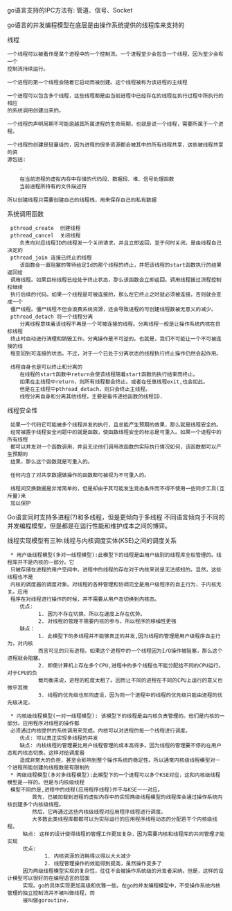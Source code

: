 go语言支持的IPC方法有: 管道、信号、Socket

go语言的并发编程模型在底层是由操作系统提供的线程库来支持的

线程
    
    一个线程可以被看作是某个进程中的一个控制流。一个进程至少会包含一个线程，因为至少会有一个
    控制流持续运行。
    
    一个进程的第一个线程会随着它启动而被创建。这个线程被称为该进程的主线程
    
    一个进程可以包含多个线程，这些线程都是由当前进程中已经存在的线程在执行过程中所执行的相应
    的系统调用创建出来的。
    
    一个线程的声明周期不可能逾越其所属进程的生命周期，也就是说一个线程，需要所属于一个进程。
    
    一个线程的创建是轻量级的，因为进程的很多资源都会被其中的所有线程共享，这些被线程共享的资
    源包括:
    
        ` 
        在当前进程的虚拟内存中存储的代码段、数据段、堆、信号处理函数
        当前进程所持有的文件描述符
        `
    所以创建线程只需要创建自己的线程栈，用来保存自己的私有数据
    
系统调用函数

     pthread_create  创建线程
     pthread_cancel  关闭线程
        负责向对应线程ID的线程发一个关闭请求，并且立即返回，至于何时关闭，是由线程自己决定的
     pthread_join 连接已终止的线程
        该函数会一直阻塞的等待给定Id的那个线程的终止，并把该线程的start函数执行的结果返回给
     调用线程。如果目标线程已经处于终止状态，那么该函数会立即返回。调用线程接过流程控制权继续
     执行后续的代码。如果一个线程是可被连接的，那么在它终止之时就必须被连接，否则就会变成一个
     僵尸线程。僵尸线程不但会浪费系统资源，还会导致进程的可创建线程数被无意义的减少。
     pthread_detach 将一个线程分离
        分离线程意味着该线程不再是一个可被连接的线程。分离线程一般是让操作系统内核在目标线程
     终止时自动进行清理和销毁工作。分离操作是不可逆的。也就是，我们不可能让一个不可被连接的线
     程变回到可连接的状态。不过，对于一个已处于分离状态的线程执行终止操作仍然会起作用。
     
     线程自身也是可以终止和分离的
        在线程的start函数中return会使该线程随着start函数的执行结束而终止。
        如果在主线程中return，则所有线程都会终止。或者在任意线程exit,也会如此。
        但是在主线程中pthread_detach，则只会终止主线程。
        线程分离自身和分离其他线程，主要是看传递给函数的线程ID.
        
线程安全性

     如果一个代码它可能被多个线程并发的执行，且总能产生预期的效果，那么就是线程安全的。
     经常被置于线程安全问题中的就是函数，使函数线程安全的标志是可重入。如果一个进程中的所有线程
     都可以并发对一个函数调用，并且无论他们调用改函数的实际执行情况如何，该函数都可以产生预期的
     结果，那么这个函数就是可重入的。
     
     任何内含了对共享数据做操作的函数都可被视为不可重入的。
     
     线程间交换数据是非常简单的，但是却由于其可能发生竞态条件而不得不使用一些同步工具(互斥量)来
     加以保护
     
Go语言同时支持多进程(?)和多线程，但是更倾向于多线程
不同语言倾向于不同的并发编程模型，但是都是在运行性能和维护成本之间的博弈。 

线程实现模型有三种:线程与内核调度实体(KSE)之间的调度关系

     * 用户级线程模型(多对一线程模型):此模型下的线程是由用户级别的线程库全权管理的。线程库并不是内核的一部分。它
     只被存储在进程的用户空间中。进程中的线程的存在对于内核来说是无法感知的。显然，这些线程也不是
     内核的调度器的调度对象。对线程的各种管理和协调完全是用户级程序的自主行为，于内核无关。应用
     程序在对线程进行操作的时候，并不需要从用户态切换到内核态。
        优点:
              1. 因为不存在切换，所以在速度上存在优势。
              2. 对线程的管理不需要内核的参与，所以程序的移植性更强
        缺点： 
              1. 此模型下的多线程并不能够真正的并发,因为线程的管理是用户级程序自主行为，对内核
              而言可见的只有进程。如果这个进程中的一个线程因为I/O操作被阻塞，那么这个进程就会阻塞。
              2. 即使计算机上存在多个CPU,进程中的多个线程也不能分配给不同的CPU运行。对于CPU的负
              载均衡来说，进程的粒度太粗了。因而让不同的进程在不同的CPU上运行的意义也微乎其微
              3. 线程的优先级也形同虚设，因为同一个进程中的线程的优先级只能由进程的优先级决定。
          
     * 内核级线程模型(一对一线程模型): 该模型下的线程是由内核负责管理的。他们是内核的一部分。应用程序对线程的操作都
     必须通过内核提供的系统调用来完成。内核可以对进程的每一个线程进行调度。
        优点: 可以真正实现多线程的并发
        缺点: 内核线程的管理要比用户线程管理的成本高得多。因为线程的管理要不停的在用户态和内核态切换。这样对给调度器
        造成非常大的负担，甚至会影响到整个操作系统的稳定性。所以通常内核级线程模型对一个进程所能创建的线程数是有限制的
     * 两级线程模型(多对多线程模型):此模型下的一个进程可以多个KSE对应，这和内核级线程模型是一样的。但是与内核级线程
     模型不同的是,进程中的线程(应用程序线程)并不与KSE一一对应。
            首先，已被加载到进程的虚拟内存中的实现两级线程模型的线程库会通过操作系统内核创建多个内核级线程。
            然后，它再通过这些内核级线程对应用程序线程进行调度。
            大多数此类线程库都都可以为实际运行的应用程序线程动态的分配若干个内核级线程。
         缺点: 这样的设计使得线程的管理工作更加复杂，因为需要内核和线程库的共同管理才能实现
         优点: 
                1. 内核资源的消耗得以得以大大减少
                2. 线程管理操作的效能得到提高，虽然操作变多了
         因为两级线程模型实现的复杂性，往往不会被操作系统级的开发者采纳。但是，这样的设计模型可以很好的在编程语言的层面
         实现。go的具体实现更加高级和优雅一些。在go的并发编程模型中，不受操作系统内核管理的独立控制流并不被叫做线程，而
         被叫做goroutine.
    
    


